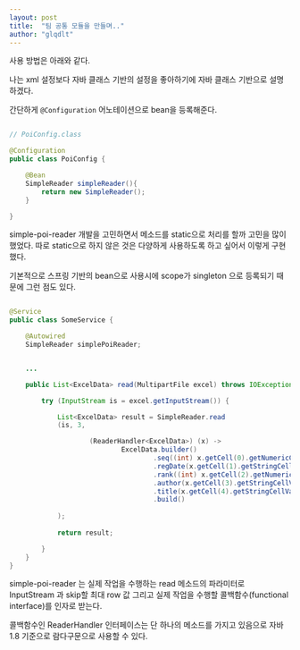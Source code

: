 ```yaml
---
layout: post
title:  "팀 공통 모듈을 만들며.."
author: "glqdlt"
---
```



사용 방법은 아래와 같다.

나는 xml 설정보다 자바 클래스 기반의 설정을 좋아하기에 자바 클래스 기반으로 설명하겠다.

간단하게 ```@Configuration``` 어노테이션으로 bean을 등록해준다.


```java

// PoiConfig.class

@Configuration
public class PoiConfig {

    @Bean
    SimpleReader simpleReader(){
        return new SimpleReader();
    }

}

```

simple-poi-reader 개발을 고민하면서 메소드를 static으로 처리를 할까 고민을 많이 했었다.
따로 static으로 하지 않은 것은 다양하게 사용하도록 하고 싶어서 이렇게 구현 했다.

기본적으로 스프링 기반의 bean으로 사용시에 scope가 singleton 으로 등록되기 때문에 그런 점도 있다.


```java

@Service
public class SomeService {

    @Autowired
    SimpleReader simplePoiReader;


    ...

    public List<ExcelData> read(MultipartFile excel) throws IOException {

        try (InputStream is = excel.getInputStream()) {

            List<ExcelData> result = SimpleReader.read
            (is, 3,

                    (ReaderHandler<ExcelData>) (x) ->
                            ExcelData.builder()
                                    .seq((int) x.getCell(0).getNumericCellValue())
                                    .regDate(x.getCell(1).getStringCellValue())
                                    .rank((int) x.getCell(2).getNumericCellValue())
                                    .author(x.getCell(3).getStringCellValue())
                                    .title(x.getCell(4).getStringCellValue())
                                    .build()
                                    
            );
                                    
            return result;

        }
    }
}

```

simple-poi-reader 는 실제 작업을 수행하는 read 메소드의 파라미터로 InputStream 과 skip할 최대 row 값 그리고 실제 작업을 수행할 콜백함수(functional interface)를 인자로 받는다.

콜백함수인 ReaderHandler 인터페이스는 단 하나의 메소드를 가지고 있음으로 자바1.8 기준으로 람다구문으로 사용할 수 있다.
